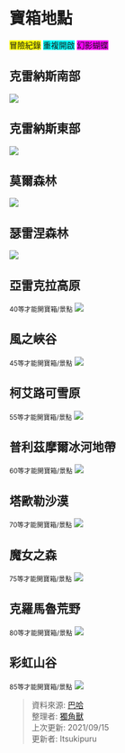 # 寶箱地點

<span style="background-color:yellow">冒險紀錄</span>
<span style="background-color:Aqua">重複開啟</span>
<span style="background-color:Fuchsia">幻影蝴蝶</span>

## 克雷納斯南部
![](figures/chests/south.JPG)

## 克雷納斯東部
![](figures/chests/east.JPG)

## 莫爾森林
![](figures/chests/mole.JPG)

## 瑟雷涅森林
![](figures/chests/xerene.JPG)

## 亞雷克拉高原
<small>40等才能開寶箱/景點</small>
![](figures/chests/kelerake.JPG)

## 風之峽谷
<small>45等才能開寶箱/景點</small>
![](figures/chests/wind_canyon.JPG)

## 柯艾路可雪原
<small>55等才能開寶箱/景點</small>
![](figures/chests/kyluke.JPG)

## 普利茲摩爾冰河地帶
<small>60等才能開寶箱/景點</small>
![](figures/chests/pulezmole.JPG)

## 塔歐勒沙漠
<small>70等才能開寶箱/景點</small>
![](figures/chests/taole.JPG)

## 魔女之森
<small>75等才能開寶箱/景點</small>
![](figures/chests/witch_forest.JPG)

## 克羅馬魯荒野
<small>80等才能開寶箱/景點</small>
![](figures/chests/kormalu.JPG)

## 彩虹山谷
<small>85等才能開寶箱/景點</small>
![](figures/chests/rainbow.JPG)

> 資料來源: [巴哈](https://forum.gamer.com.tw/C.php?bsn=37619&snA=1316)  
> 整理者: [獨角獸](https://home.gamer.com.tw/homeindex.php?owner=D0857422)  
> 上次更新: 2021/09/15  
> 更新者: Itsukipuru
